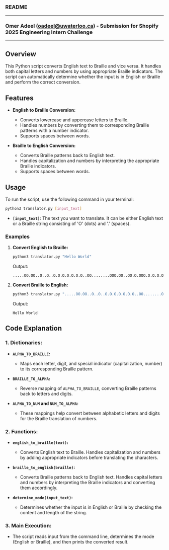 ### README

---

### Omer Adeel (oadeel@uwaterloo.ca) - Submission for Shopify 2025 Engineering Intern Challenge

---

## Overview

This Python script converts English text to Braille and vice versa. It handles both capital letters and numbers by using appropriate Braille indicators. The script can automatically determine whether the input is in English or Braille and perform the correct conversion.

## Features

- **English to Braille Conversion:**
  - Converts lowercase and uppercase letters to Braille.
  - Handles numbers by converting them to corresponding Braille patterns with a number indicator.
  - Supports spaces between words.
  
- **Braille to English Conversion:**
  - Converts Braille patterns back to English text.
  - Handles capitalization and numbers by interpreting the appropriate Braille indicators.
  - Supports spaces between words.

## Usage

To run the script, use the following command in your terminal:

```bash
python3 translator.py [input_text]
```

- **`[input_text]`**: The text you want to translate. It can be either English text or a Braille string consisting of 'O' (dots) and '.' (spaces).

### Examples

1. **Convert English to Braille:**

    ```bash
    python3 translator.py "Hello World"
    ```

    Output:

    ```
    .....OO.OO..O..O..O.O.O.O.O.O.O..OO........OOO.OO..OO.O.OOO.O.O.O.OO.O..
    ```

2. **Convert Braille to English:**

    ```bash
    python3 translator.py ".....OO.OO..O..O..O.O.O.O.O.O.O..OO........OOO.OO..OO.O.OOO.O.O.O.OO.O.."
    ```

    Output:

    ```
    Hello World
    ```

## Code Explanation

### 1. **Dictionaries:**

- **`ALPHA_TO_BRAILLE`:**
  - Maps each letter, digit, and special indicator (capitalization, number) to its corresponding Braille pattern.

- **`BRAILLE_TO_ALPHA`:**
  - Reverse mapping of `ALPHA_TO_BRAILLE`, converting Braille patterns back to letters and digits.

- **`ALPHA_TO_NUM` and `NUM_TO_ALPHA`:**
  - These mappings help convert between alphabetic letters and digits for the Braille translation of numbers.

### 2. **Functions:**

- **`english_to_braille(text)`:**
  - Converts English text to Braille. Handles capitalization and numbers by adding appropriate indicators before translating the characters.

- **`braille_to_english(braille)`:**
  - Converts Braille patterns back to English text. Handles capital letters and numbers by interpreting the Braille indicators and converting them accordingly.

- **`determine_mode(input_text)`:**
  - Determines whether the input is in English or Braille by checking the content and length of the string.

### 3. **Main Execution:**

- The script reads input from the command line, determines the mode (English or Braille), and then prints the converted result.